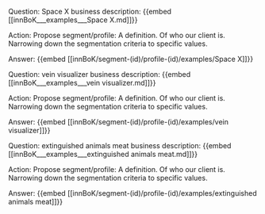 Question: Space X business description:
{{embed [[innBoK___examples___Space X.md]]}}

Action: Propose segment/profile: A definition. Of who our client is. Narrowing down the segmentation criteria to specific values.

Answer:
{{embed [[innBoK/segment-(id)/profile-(id)/examples/Space X]]}}

Question: vein visualizer business description:
{{embed [[innBoK___examples___vein visualizer.md]]}}

Action: Propose segment/profile: A definition. Of who our client is. Narrowing down the segmentation criteria to specific values.

Answer:
{{embed [[innBoK/segment-(id)/profile-(id)/examples/vein visualizer]]}}

Question: extinguished animals meat business description:
{{embed [[innBoK___examples___extinguished animals meat.md]]}}

Action: Propose segment/profile: A definition. Of who our client is. Narrowing down the segmentation criteria to specific values.

Answer:
{{embed [[innBoK/segment-(id)/profile-(id)/examples/extinguished animals meat]]}}













